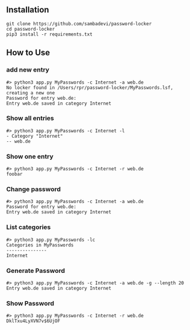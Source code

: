 ## Installation

    git clone https://github.com/sambadevi/password-locker
    cd password-locker
    pip3 install -r requirements.txt

## How to Use

### add new entry

    #> python3 app.py MyPasswords -c Internet -a web.de
    No locker found in /Users/rpr/password-locker/MyPasswords.lsf, creating a new one
    Password for entry web.de:
    Entry web.de saved in category Internet

### Show all entries

    #> python3 app.py MyPasswords -c Internet -l
    - Category "Internet"
    -- web.de

### Show one entry

    #> python3 app.py MyPasswords -c Internet -r web.de
    foobar

### Change password

    #> python3 app.py MyPasswords -c Internet -a web.de
    Password for entry web.de:
    Entry web.de saved in category Internet

### List categories

    #> python3 app.py MyPasswords -lc
    Categories in MyPasswords
    ---------------
    Internet

### Generate Password

    #> python3 app.py MyPasswords -c Internet -a web.de -g --length 20
    Entry web.de saved in category Internet

### Show Password

    #> python3 app.py MyPasswords -c Internet -r web.de
    DklTxu4LyXVN7v$6UjOF
